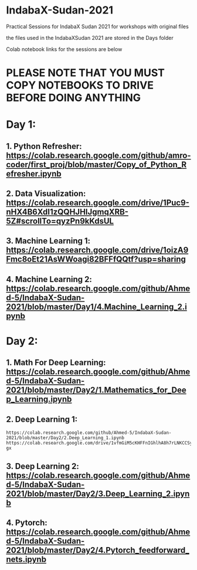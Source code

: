 # IndabaX-Sudan-2021
Practical Sessions for IndabaX Sudan 2021 for workshops with original files

the files used in the IndabaXSudan 2021 are stored in the Days folder

Colab notebook links for the sessions are below

# PLEASE NOTE THAT YOU MUST COPY NOTEBOOKS TO DRIVE BEFORE DOING ANYTHING

# Day 1:
## 1. Python Refresher: https://colab.research.google.com/github/amro-coder/first_proj/blob/master/Copy_of_Python_Refresher.ipynb

## 2. Data Visualization: https://colab.research.google.com/drive/1Puc9-nHX4B6XdI1zQQHJHIJgmqXRB-5Z#scrollTo=qyzPn9kKdsUL

## 3. Machine Learning 1: https://colab.research.google.com/drive/1oizA9Fmc8oEt21AsWWoagi82BFFfQQtf?usp=sharing

## 4. Machine Learning 2: https://colab.research.google.com/github/Ahmed-5/IndabaX-Sudan-2021/blob/master/Day1/4.Machine_Learning_2.ipynb

# Day 2:
## 1. Math For Deep Learning: https://colab.research.google.com/github/Ahmed-5/IndabaX-Sudan-2021/blob/master/Day2/1.Mathematics_for_Deep_Learning.ipynb

## 2. Deep Learning 1: 
    https://colab.research.google.com/github/Ahmed-5/IndabaX-Sudan-2021/blob/master/Day2/2.Deep_Learning_1.ipynb
    https://colab.research.google.com/drive/1vfmGiM5cKHFFnIGhlhA8h7rLNKCCSyMQ#scrollTo=D047BUOIm-gx

## 3. Deep Learning 2: https://colab.research.google.com/github/Ahmed-5/IndabaX-Sudan-2021/blob/master/Day2/3.Deep_Learning_2.ipynb

## 4. Pytorch: https://colab.research.google.com/github/Ahmed-5/IndabaX-Sudan-2021/blob/master/Day2/4.Pytorch_feedforward_nets.ipynb
